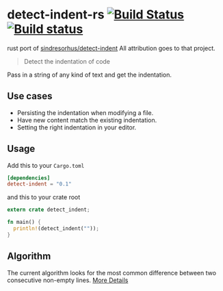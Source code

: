# detect-indent-rs [![Build Status](https://travis-ci.org/stefanpenner/detect-indent-rs.svg?branch=master)](https://travis-ci.org/stefanpenner/detect-indent-rs) [![Build status](https://ci.appveyor.com/api/projects/status/6kh9lk8cmmcwbx4h/branch/master?svg=true)](https://ci.appveyor.com/project/stefanpenner/detect-indent-rs/branch/master)

rust port of
[sindresorhus/detect-indent](https://github.com/sindresorhus/detect-indent) All
attribution goes to that project.

> Detect the indentation of code

Pass in a string of any kind of text and get the indentation.

## Use cases

- Persisting the indentation when modifying a file.
- Have new content match the existing indentation.
- Setting the right indentation in your editor.


## Usage

Add this to your `Cargo.toml`

```toml
[dependencies]
detect-indent = "0.1"
```

and this to your crate root

```rust
extern crate detect_indent;

fn main() {
  println!(detect_indent(""));
}
```

## Algorithm

The current algorithm looks for the most common difference between two
consecutive non-empty lines. [More Details](https://github.com/sindresorhus/detect-indent)
